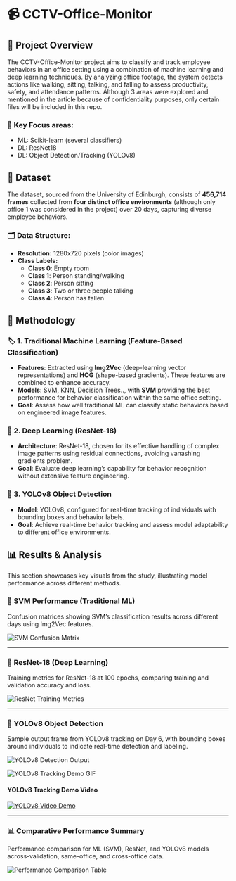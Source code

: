 # 📹 CCTV-Office-Monitor

## 👀 Project Overview
The CCTV-Office-Monitor project aims to classify and track employee behaviors in an office setting using a combination of machine learning and deep learning techniques. By analyzing office footage, the system detects actions like walking, sitting, talking, and falling to assess productivity, safety, and attendance patterns.
Although 3 areas were explored and mentioned in the article because of confidentiality purposes, only certain files will be included in this repo.

### 🚀 Key Focus areas:

- ML: Scikit-learn (several classifiers)
- DL: ResNet18
- DL: Object Detection/Tracking (YOLOv8) 

## 📂 Dataset

The dataset, sourced from the University of Edinburgh, consists of **456,714 frames** collected from **four distinct office environments** (although only office 1 was considered in the project) over 20 days, capturing diverse employee behaviors. 

### 🗂️ Data Structure:
- **Resolution:** 1280x720 pixels (color images)
- **Class Labels:**
  - **Class 0**: Empty room
  - **Class 1**: Person standing/walking
  - **Class 2**: Person sitting
  - **Class 3**: Two or three people talking
  - **Class 4**: Person has fallen

## 🧠 Methodology

### 🏷️ 1. Traditional Machine Learning (Feature-Based Classification)
- **Features**: Extracted using **Img2Vec** (deep-learning vector representations) and **HOG** (shape-based gradients). These features are combined to enhance accuracy.
- **Models**: SVM, KNN, Decision Trees.., with **SVM** providing the best performance for behavior classification within the same office setting.
- **Goal**: Assess how well traditional ML can classify static behaviors based on engineered image features.

### 🤖 2. Deep Learning (ResNet-18)
- **Architecture**: ResNet-18, chosen for its effective handling of complex image patterns using residual connections, avoiding vanashing gradients problem.
- **Goal**: Evaluate deep learning’s capability for behavior recognition without extensive feature engineering.

### 📸 3. YOLOv8 Object Detection
- **Model**: YOLOv8, configured for real-time tracking of individuals with bounding boxes and behavior labels.
- **Goal**: Achieve real-time behavior tracking and assess model adaptability to different office environments.

## 📊 Results & Analysis

This section showcases key visuals from the study, illustrating model performance across different methods.

### 🔬 SVM Performance (Traditional ML)
Confusion matrices showing SVM’s classification results across different days using Img2Vec features. 

![SVM Confusion Matrix](link_to_svm_confusion_matrix_image)

---

### 🧠 ResNet-18 (Deep Learning)
Training metrics for ResNet-18 at 100 epochs, comparing training and validation accuracy and loss.

![ResNet Training Metrics](link_to_resnet_metrics_image)

---

### 🎥 YOLOv8 Object Detection
Sample output frame from YOLOv8 tracking on Day 6, with bounding boxes around individuals to indicate real-time detection and labeling.

![YOLOv8 Detection Output](link_to_yolo_detection_output_image)

![YOLOv8 Tracking Demo GIF](link_to_your_gif.gif)
#### YOLOv8 Tracking Demo Video
[![YOLOv8 Video Demo](https://img.youtube.com/vi/mcl4nsTSMms/0.jpg)](https://www.youtube.com/watch?v=mcl4nsTSMms)

---

### 📊 Comparative Performance Summary
Performance comparison for ML (SVM), ResNet, and YOLOv8 models across-validation, same-office, and cross-office data.

![Performance Comparison Table](link_to_performance_comparison_image)



